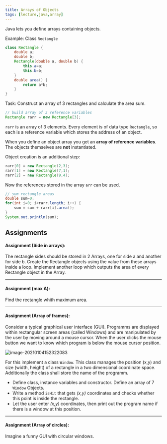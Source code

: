 ```yaml
---
title: Arrays of Objects
tags: [lecture,java,array]
---
```


Java lets you define arrays containing objects.

Example: Class `Rectangle` 

```java
class Rectangle {
    double a;
    double b;
    Rectangle(double a, double b) {
        this.a=a;
        this.b=b;
    }
    double area() {
        return a*b;
    }
}
```



Task: Construct an array of 3 rectangles and calculate the area sum.

```java
// build array of 3 reference variables
Rectangle rarr = new Rectangle[3];
```

`rarr` is an array of 3 elements. Every element is of data type `Rectangle`, so each is a reference variable which stores the address of an object.

When you define an object array you get an **array of reference variables**. The objects themselves are **not** instantiated. 


Object creation is an additional step:

```java
rarr[0] = new Rectangle(2,3);
rarr[1] = new Rectangle(7,1);
rarr[2] = new Rectangle(9,4);
```

Now the references stored in the array `arr` can be used.

```java
// sum rectangle areas
double sum=0;
for(int i=0; i<rarr.length; i++) {
    sum = sum + rarr[i].area();
}
System.out.println(sum);
```



## Assignments

#### **Assignment (Side in arrays):** 

The rectangle sides should be stored in 2 Arrays, one for side a and another for side b. Create the Rectangle objects using the value from these arrays inside a loop. Implement another loop which outputs the area of every Rectangle object in the Array.



---

#### **Assignment (max A):** 

Find the rectangle whith maximum area.



---

#### **Assignment (Array of frames):**

Consider a typical graphical user interface (GUI). Programms are displayed within rectangular screen areas (called Windows) and are manipulated by the user by moving around a mouse cursor. When the user clicks the mouse button we want to know which program is below the mouse cursor position.

![image-20210104152322083](fig/image-20210104152322083.png)

For this implement a class  `Window`. This class manages the position (x,y) and size (width, height) of a rectangle in a two dimensional coordinate space. Additionally the class shall store the name of the programm.

- Define class, instance variables and constructor.
  Define an array of 7 `Window` Objects.
- Write a method `isHit` that gets *(x,y)* coordinates and checks whether this point is inside the rectangle. 
- Let the user enter *(x,y)​* coordinates, then print out the program name if there is a window at this position.

---



#### **Assignment (Array of circles):**

Imagine a funny GUI with circular windows.


